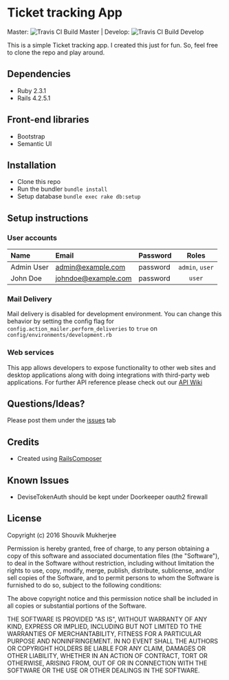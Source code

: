 # Ticket tracking App
Master: ![Travis CI Build Master](https://api.travis-ci.org/ishouvik/tickets-tracking.svg?branch=master) | Develop: ![Travis CI Build Develop](https://api.travis-ci.org/ishouvik/tickets-tracking.svg?branch=develop)

This is a simple Ticket tracking app. I created this just for fun. So, feel free to clone the repo and play around.

## Dependencies
- Ruby 2.3.1
- Rails 4.2.5.1

## Front-end libraries
- Bootstrap
- Semantic UI

## Installation
- Clone this repo
- Run the bundler `bundle install`
- Setup database `bundle exec rake db:setup`

## Setup instructions
### User accounts
| Name  | Email | Password | Roles |
|:------|:------|:---------|:-----:|
| Admin User | admin@example.com | password | `admin`, `user` |
| John Doe | johndoe@example.com | password | `user` |

### Mail Delivery
Mail delivery is disabled for development environment. You can change this behavior by setting the config flag for `config.action_mailer.perform_deliveries` to `true` on `config/environments/development.rb`

### Web services
This app allows developers to expose functionality to other web sites and desktop applications along with doing integrations with third-party web applications.
For further API reference please check out our [API Wiki](https://github.com/ishouvik/tickets-tracking/wiki/API:-Intoduction)

## Questions/Ideas?
Please post them under the [issues](https://github.com/ishouvik/tickets-tracking/issues) tab


## Credits
- Created using [RailsComposer](https://github.com/RailsApps/rails-composer)

## Known Issues
- DeviseTokenAuth should be kept under Doorkeeper oauth2 firewall

## License
Copyright (c) 2016 Shouvik Mukherjee

Permission is hereby granted, free of charge, to any person obtaining
a copy of this software and associated documentation files (the
"Software"), to deal in the Software without restriction, including
without limitation the rights to use, copy, modify, merge, publish,
distribute, sublicense, and/or sell copies of the Software, and to
permit persons to whom the Software is furnished to do so, subject to
the following conditions:

The above copyright notice and this permission notice shall be
included in all copies or substantial portions of the Software.

THE SOFTWARE IS PROVIDED "AS IS", WITHOUT WARRANTY OF ANY KIND,
EXPRESS OR IMPLIED, INCLUDING BUT NOT LIMITED TO THE WARRANTIES OF
MERCHANTABILITY, FITNESS FOR A PARTICULAR PURPOSE AND
NONINFRINGEMENT. IN NO EVENT SHALL THE AUTHORS OR COPYRIGHT HOLDERS BE
LIABLE FOR ANY CLAIM, DAMAGES OR OTHER LIABILITY, WHETHER IN AN ACTION
OF CONTRACT, TORT OR OTHERWISE, ARISING FROM, OUT OF OR IN CONNECTION
WITH THE SOFTWARE OR THE USE OR OTHER DEALINGS IN THE SOFTWARE.
